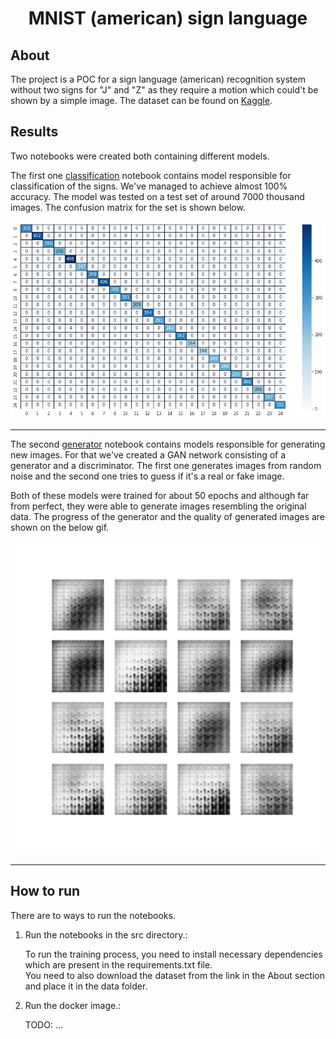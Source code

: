 <center><h1>MNIST (american) sign language</h1></center>

<h2>About</h2>

The project is a POC for a sign language (american) recognition system without two signs for "J" and "Z" as they require a motion which could't be shown by a simple image.
The dataset can be found  on [Kaggle](https://www.kaggle.com/datamunge/sign-language-mnist).

<h2>Results</h2>

Two notebooks were created both containing different models.

The first one [classification](src/classification.ipynb) notebook contains model responsible for classification of the signs. We've managed to achieve almost 100% accuracy. The model was tested on a test set of around 7000 thousand images.
The confusion matrix for the set is shown below.

<center><img src="images/confusion_matrix.png" alt="Confusion matrix" width="800"/></center>

---

The second [generator](src/generator.ipynb) notebook contains models responsible for generating new images. For that we've created a GAN network consisting of a generator and a discriminator. The first one generates images from random noise and the second one tries to guess if it's a real or fake image.

Both of these models were trained for about 50 epochs and although far from perfect, they were able to generate images resembling the original data. The progress of the generator and the quality of generated images are shown on the below gif.

<center><img src="images/dcgan.gif" alt="Confusion matrix" width="500"/></center>

---

<h2>How to run</h2>

There are to ways to run the notebooks.

1. Run the notebooks in the src directory.:

    To run the training process, you need to install necessary dependencies which are present in the requirements.txt file.<Br>
    You need to also download the dataset from the link in the About section and place it in the data folder.

2. Run the docker image.:

    TODO: ...